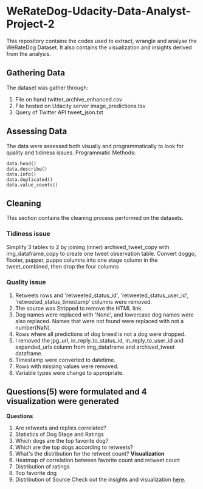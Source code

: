 # WeRateDog-Udacity-Data-Analyst-Project-2
This repository contains the codes used to extract, wrangle and analyse the WeRateDog Dataset. It also contains the visualization and insights derived from the analysis.

## Gathering Data
The dataset was gather through:

1. File on hand twitter_archive_enhanced.csv
2. File hosted on Udacity server image_predictions.tsv
3. Query of Twitter API tweet_json.txt

## Assessing Data
The data were assessed both visually and programmatically to look for quality and tidiness issues. 
Programmatic Methods: 
```
data.head() 
data.describe() 
data.info() 
data.duplicated() 
data.value_counts()
```
## Cleaning
This section contains the cleaning process performed on the datasets.

### Tidiness issue
Simplify 3 tables to 2 by joining (inner) archived_tweet_copy with img_dataframe_copy to create one tweet observation table.
Convert doggo, flooter, pupper, puppo columns into one stage column in the tweet_combined, then drop the four columns

### Quality issue
1. Retweets rows and 'retweeted_status_id', 'retweeted_status_user_id', 'retweeted_status_timestamp' columns were removed.
2. The source was Stripped to remove the HTML link.
3. Dog names were replaced with 'None', and lowercase dog names were also replaced. Names that were not found were replaced with not a number(NaN).
4. Rows where all predictions of dog breed is not a dog were dropped.
5. I removed the jpg_url, in_reply_to_status_id, in_reply_to_user_id and expanded_urls column from img_dataframe and archived_tweet dataframe.
6. Timestamp were converted to datetime.
7. Rows with missing values were removed.
8. Variable types were change to appropriate.

## Questions(5) were formulated and 4 visualization were generated

__Questions__

1. Are retweets and replies correlated?
2. Statistics of Dog Stage and Ratings
3. Which dogs are the top favorite dog?
4. Which are the top dogs according to retweets?
5. What's the distribution for the retweet count?
 __Visualization__
1. Heatmap of correlation between favorite count and retweet count
2. Distribution of ratings
3. Top favorite dog
4. Distribution of Source
Check out the insights and visualization [here](https://github.com/OluKennie/WeRateDog-Udacity-Data-Analyst-Project-2/blob/main/act_report.ipynb).
